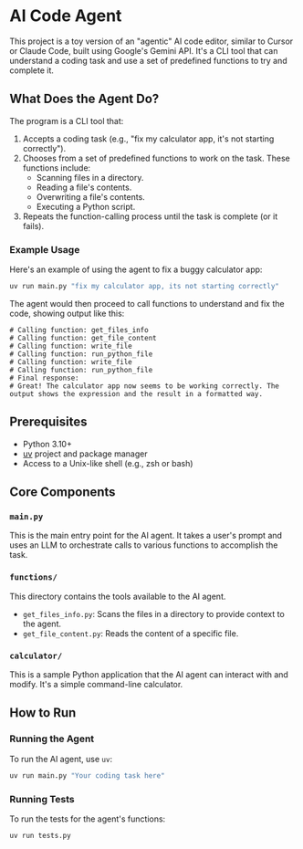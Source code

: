 # AI Code Agent

This project is a toy version of an "agentic" AI code editor, similar to Cursor or Claude Code, built using Google's Gemini API. It's a CLI tool that can understand a coding task and use a set of predefined functions to try and complete it.

## What Does the Agent Do?

The program is a CLI tool that:

1.  Accepts a coding task (e.g., "fix my calculator app, it's not starting correctly").
2.  Chooses from a set of predefined functions to work on the task. These functions include:
    - Scanning files in a directory.
    - Reading a file's contents.
    - Overwriting a file's contents.
    - Executing a Python script.
3.  Repeats the function-calling process until the task is complete (or it fails).

### Example Usage

Here's an example of using the agent to fix a buggy calculator app:

```bash
uv run main.py "fix my calculator app, its not starting correctly"
```

The agent would then proceed to call functions to understand and fix the code, showing output like this:

```
# Calling function: get_files_info
# Calling function: get_file_content
# Calling function: write_file
# Calling function: run_python_file
# Calling function: write_file
# Calling function: run_python_file
# Final response:
# Great! The calculator app now seems to be working correctly. The output shows the expression and the result in a formatted way.
```

## Prerequisites

- Python 3.10+
- [uv](httpss://github.com/astral-sh/uv) project and package manager
- Access to a Unix-like shell (e.g., zsh or bash)

## Core Components

### `main.py`

This is the main entry point for the AI agent. It takes a user's prompt and uses an LLM to orchestrate calls to various functions to accomplish the task.

### `functions/`

This directory contains the tools available to the AI agent.

- `get_files_info.py`: Scans the files in a directory to provide context to the agent.
- `get_file_content.py`: Reads the content of a specific file.

### `calculator/`

This is a sample Python application that the AI agent can interact with and modify. It's a simple command-line calculator.

## How to Run

### Running the Agent

To run the AI agent, use `uv`:

```bash
uv run main.py "Your coding task here"
```

### Running Tests

To run the tests for the agent's functions:

```bash
uv run tests.py
```
